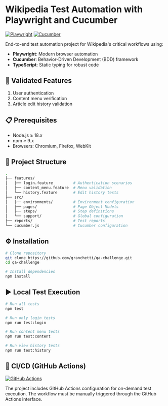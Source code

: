 # Wikipedia Test Automation with Playwright and Cucumber

[![Playwright](https://img.shields.io/badge/Playwright-1.50.1-blue?logo=playwright)](https://playwright.dev)
[![Cucumber](https://img.shields.io/badge/Cucumber-11.2.0-green?logo=cucumber)](https://cucumber.io)

End-to-end test automation project for Wikipedia's critical workflows using:
- **Playwright**: Modern browser automation
- **Cucumber**: Behavior-Driven Development (BDD) framework
- **TypeScript**: Static typing for robust code

## 🚀 Validated Features
1. User authentication
2. Content menu verification
3. Article edit history validation

## 📋 Prerequisites
- Node.js ≥ 18.x
- npm ≥ 9.x
- Browsers: Chromium, Firefox, WebKit

## 🧩 Project Structure

```bash
.
├── features/
│   ├── login.feature         # Authentication scenarios
│   ├── content_menu.feature  # Menu validation
│   └── history.feature       # Edit history tests
├── src/
│   ├── environments/         # Environment configuration
│   ├── pages/                # Page Object Models
│   ├── steps/                # Step definitions
│   └── support/              # Global configuration
├── reports/                  # Test reports
└── cucumber.js               # Cucumber configuration
```

## ⚙️ Installation
```bash
# Clone repository
git clone https://github.com/granchetti/qa-challenge.git
cd qa-challenge

# Install dependencies
npm install
```

## ▶️ Local Test Execution

```bash
# Run all tests
npm test

# Run only login tests
npm run test:login

# Run content menu tests
npm run test:content

# Run view history tests
npm run test:history
```
## 🚦 CI/CD (GitHub Actions)

[![GitHub Actions](https://github.com/granchetti/qa-challenge/actions/workflows/e2e_tests.yml/badge.svg)](https://github.com/granchetti/qa-challenge/actions/workflows/e2e_tests.yml)

The project includes GitHub Actions configuration for on-demand test execution. The workflow must be manually triggered through the GitHub Actions interface.

